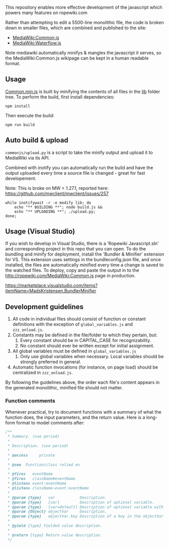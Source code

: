 This repository enables more effective development of the javascript which powers many features on ropewiki.com

 Rather than attempting to edit a 5500-line monolithic file, the code is broken down in smaller files, which are combined and published to the site:

* [MediaWiki:Common.js](https://ropewiki.com/MediaWiki:Common.js)
* [MediaWiki:Waterflow.js](https://ropewiki.com/MediaWiki:Waterflow.js)

Note mediawiki automatically minifys & mangles the javascript it serves, so the MediaWiki:Common.js wikipage can be kept in a human readable format.

## Usage

[Common.min.js](out/Common.min.js) is built by minifying the contents of all files in the [lib](lib) folder tree.  To perform the build, first install dependencies:

```shell
npm install
```

Then execute the build:

```shell
npm run build
```

## Auto build & upload
`commonjs/upload.py` is a script to take the minify output and upload it to MediaWiki via its API.

Combined with inotify you can automatically run the build and have the output uploaded every time a source file is changed - great for fast developement.

Note: This is broke on MW < 1.27.1, reported here: https://github.com/mwclient/mwclient/issues/257

```
while inotifywait -r -e modify lib; do
    echo "** BUILDING **"; node build.js &&
    echo "** UPLOADING **"; ./upload.py;
done;
```

## Usage (Visual Studio)
If you wish to develop in Visual Studio, there is a 'Ropewiki Javascript.sln' and corresponding project in this repo that you can open. To do the bundling and minify for deployment, install the 'Bundler & Minifier' extension for VS. This extension uses settings in the bundleconfig.json file, and once installed, the files are automatically minified every time a change is saved to the watched files. To deploy, copy and paste the output in to the http://ropewiki.com/MediaWiki:Common.js page in production.

https://marketplace.visualstudio.com/items?itemName=MadsKristensen.BundlerMinifier


## Development guidelines

1. All code in individual files should consist of function or constant definitions with the exception of `global_variables.js` and `zzz_onload.js`.
1. Constants may be defined in the file/folder to which they pertain, but:
   1. Every constant should be in CAPITAL_CASE for recognizability.
   1. No constant should ever be written except for initial assignment.
1. All global variables must be defined in `global_variables.js`
   1. Only use global variables when necessary.  Local variables should be strongly preferred in general.
1. Automatic function invocations (for instance, on page load) should be centralized in `zzz_onload.js`.

By following the guidelines above, the order each file's content appears in the generated monolithic, minified file should not matter.

### Function comments

Whenever practical, try to document functions with a summary of what the function does, the input parameters, and the return value.  Here is a long-form format to model comments after:

```javascript
/**
 * Summary. (use period)
 *
 * Description. (use period)
 *
 * @access     private
 *
 * @see  Function/class relied on
 *
 * @fires   eventName
 * @fires   className#eventName
 * @listens event:eventName
 * @listens className~event:eventName
 *
 * @param {type}   var           Description.
 * @param {type}   [var]         Description of optional variable.
 * @param {type}   [var=default] Description of optional variable with default variable.
 * @param {Object} objectVar     Description.
 * @param {type}   objectVar.key Description of a key in the objectVar parameter.
 *
 * @yield {type} Yielded value description.
 *
 * @return {type} Return value description.
 */
```

